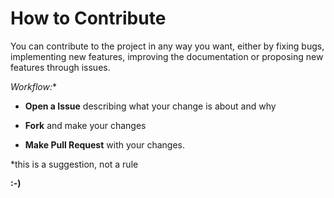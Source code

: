 # How to Contribute

You can contribute to the project in any way you want, either by fixing bugs, implementing new features, improving the documentation or proposing new features through issues.

**Workflow*:**  

  - **Open a Issue** describing what your change is about and why
  
  - **Fork** and make your changes
    
  - **Make Pull Request** with your changes.
 
*this is a suggestion, not a rule

**:-)**
